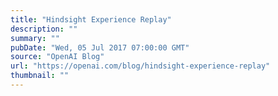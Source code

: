 ```yaml
---
title: "Hindsight Experience Replay"
description: ""
summary: ""
pubDate: "Wed, 05 Jul 2017 07:00:00 GMT"
source: "OpenAI Blog"
url: "https://openai.com/blog/hindsight-experience-replay"
thumbnail: ""
---
```


